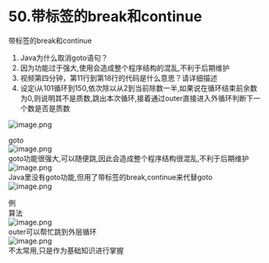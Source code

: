 # 50.带标签的break和continue

带标签的break和continue<br />

1. Java为什么取消goto语句？
  1. 因为功能过于强大,使用会造成整个程序结构的混乱,不利于后期维护
2. 视频第四分钟，第11行到第18行的代码是什么意思？请详细描述
  1. 设定i从101循环到150,依次除以从2到当前除数一半,如果说在循环结束前余数为0,则说明其不是质数,跳出本次循环,接着通过outer直接进入外循环判断下一个数是否是质数

![image.png](https://cdn.nlark.com/yuque/0/2019/png/349894/1559111213690-eefe8f46-dc6f-454b-953e-758e239a1d22.png#align=left&display=inline&height=140&name=image.png&originHeight=140&originWidth=253&size=38597&status=done&width=253)

goto<br />![image.png](https://cdn.nlark.com/yuque/0/2019/png/349894/1559110622015-c4d3b7f8-796a-4247-93d7-3a28fbfe3c98.png#align=left&display=inline&height=117&name=image.png&originHeight=117&originWidth=686&size=100836&status=done&width=686)<br />goto功能很强大,可以随便跳,因此会造成整个程序结构很混乱,不利于后期维护<br />![image.png](https://cdn.nlark.com/yuque/0/2019/png/349894/1559110655375-e7aff563-8e56-4295-91db-4f840b04623b.png#align=left&display=inline&height=267&name=image.png&originHeight=267&originWidth=340&size=65838&status=done&width=340)<br />Java里没有goto功能,但用了带标签的break,continue来代替goto<br />![image.png](https://cdn.nlark.com/yuque/0/2019/png/349894/1559110749267-891ec269-29aa-4c02-acec-fd8d96964353.png#align=left&display=inline&height=43&name=image.png&originHeight=43&originWidth=481&size=37074&status=done&width=481)

例<br />算法<br />![image.png](https://cdn.nlark.com/yuque/0/2019/png/349894/1559110984422-5ddd5f68-5670-4c52-941e-4046849e2db6.png#align=left&display=inline&height=139&name=image.png&originHeight=139&originWidth=462&size=61527&status=done&width=462)<br />outer可以帮忙跳到外层循环<br />![image.png](https://cdn.nlark.com/yuque/0/2019/png/349894/1559111130961-f55e772d-634b-4d6e-ac82-6170d0d5f5da.png#align=left&display=inline&height=136&name=image.png&originHeight=136&originWidth=376&size=46347&status=done&width=376)<br />不太常用,只是作为基础知识进行掌握
